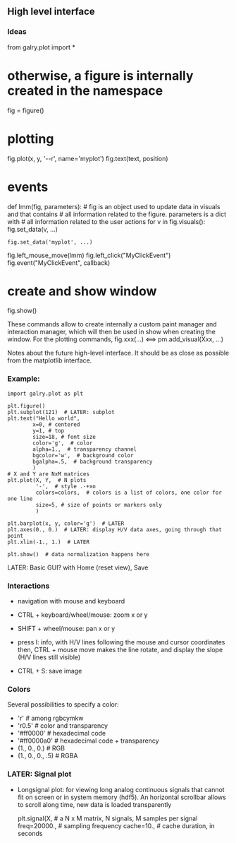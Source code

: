 High level interface
--------------------

### Ideas

from galry.plot import *

# otherwise, a figure is internally created in the namespace
fig = figure()

# plotting
fig.plot(x, y, '--r', name='myplot')
fig.text(text, position)

# events
def lmm(fig, parameters):
    # fig is an object used to update data in visuals and that contains
    # all information related to the figure. parameters is a dict with
    # all information related to the user actions
    for v in fig.visuals():
        fig.set_data(v, ...)
        
    fig.set_data('myplot', ...)
    
fig.left_mouse_move(lmm)
fig.left_click("MyClickEvent")
fig.event("MyClickEvent", callback)

# create and show window
fig.show()


These commands allow to create internally a custom paint manager and 
interaction manager, which will then be used in show when creating the
window.
For the plotting commands, fig.xxx(...) <==> pm.add_visual(Xxx, ...)





Notes about the future high-level interface. It should be as close as possible
from the matplotlib interface.

### Example:
        
    import galry.plot as plt

    plt.figure()
    plt.subplot(121)  # LATER: subplot
    plt.text("Hello world",
            x=0, # centered
            y=1, # top
            size=18, # font size
            color='g',  # color
            alpha=1.,  # transparency channel
            bgcolor='w',  # background color
            bgalpha=.5,  # background transparency
            )
    # X and Y are NxM matrices
    plt.plot(X, Y,  # N plots
             '-',  # style .-+xo
             colors=colors,  # colors is a list of colors, one color for one line
             size=5, # size of points or markers only
             )

    plt.barplot(x, y, color='g')  # LATER
    plt.axes(0., 0.)  # LATER: display H/V data axes, going through that point
    plt.xlim(-1., 1.)  # LATER

    plt.show()  # data normalization happens here

LATER: Basic GUI? with Home (reset view), Save
    
    
### Interactions
  * navigation with mouse and keyboard
  * CTRL + keyboard/wheel/mouse: zoom x or y
  * SHIFT + wheel/mouse: pan x or y
  * press I: info, with H/V lines following the mouse and cursor coordinates
    then, CTRL + mouse move makes the line rotate, and display the slope 
    (H/V lines still visible)
    
  * CTRL + S: save image

### Colors

Several possibilities to specify a color:

  * 'r'  # among rgbcymkw
  * 'r0.5'  # color and transparency
  * '#ff0000'  # hexadecimal code
  * '#ff0000a0'  # hexadecimal code + transparency
  * (1., 0., 0.)  # RGB
  * (1., 0., 0., .5)  # RGBA

### LATER: Signal plot

  * Longsignal plot: for viewing long analog continuous signals that 
    cannot fit on screen or in system memory (hdf5). An horizontal scrollbar
    allows to scroll along time, new data is loaded transparently

    plt.signal(X,  # a N x M matrix, N signals, M samples per signal
               freq=20000.,  # sampling frequency
               cache=10.,  # cache duration, in seconds



